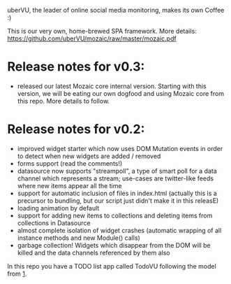 uberVU, the leader of online social media monitoring, makes its own Coffee :)

This is our very own, home-brewed SPA framework. More details:
https://github.com/uberVU/mozaic/raw/master/mozaic.pdf

# Release notes for v0.3:
* released our latest Mozaic core internal version. Starting with this version, we will be eating our own dogfood and using Mozaic core from this repo. More details to follow.

# Release notes for v0.2:
* improved widget starter which now uses DOM Mutation events in order to detect when new widgets are added / removed
* forms support (read the comments!)
* datasource now supports "streampoll", a type of smart poll for a data channel which represents a stream; use-cases are twitter-like feeds where new items appear all the time
* support for automatic inclusion of files in index.html (actually this is a precursor to bundling, but our script just didn't make it in this releasE)
* loading animation by default
* support for adding new items to collections and deleting items from collections in Datasource
* almost complete isolation of widget crashes (automatic wrapping of all instance methods and new Module() calls)
* garbage collection! Widgets which disappear from the DOM will be killed and the data channels referenced by them also

In this repo you have a TODO list app called TodoVU following the model from [1].

[1]: http://addyosmani.github.com/todomvc/
